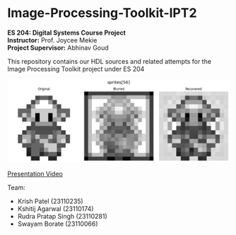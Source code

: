 # Image-Processing-Toolkit-IPT2

**ES 204: Digital Systems Course Project** </br>
**Instructor:** Prof. Joycee Mekie</br>
**Project Supervisor:** Abhinav Goud</br>


This repository contains our HDL sources and related attempts for the Image Processing Toolkit project under ES 204

![Final Image](results/results.png)

[Presentation Video](https://iitgnacin-my.sharepoint.com/:v:/g/personal/23110235_iitgn_ac_in/EeJDMtfDzz5BoWzdD0xFGr0BaWJ4S9Mznzy35i6VOBUMnQ?e=29h3d7)

Team:</br>
- Krish Patel (23110235)</br>
- Kshitij Agarwal (23110174)</br>
- Rudra Pratap Singh (23110281)</br>
- Swayam Borate (23110066)
